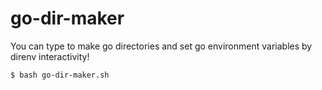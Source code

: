 # go-dir-maker

You can type to make go directories and set go environment variables by direnv interactivity! 

```bash
$ bash go-dir-maker.sh
```
